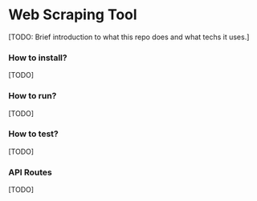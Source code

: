 # Web Scraping Tool #

[TODO: Brief introduction to what this repo does and what techs it uses.]

### How to install? ###

[TODO]

### How to run? ###

[TODO]

### How to test? ###

[TODO]

### API Routes ###

[TODO]